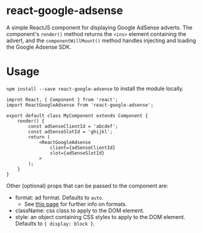 # react-google-adsense
A simple ReactJS component for displaying Google AdSense adverts. The component's `render()` method returns the `<ins>` element containing the advert, and the `componentWillMount()` method handles injecting and loading the Google Adsense SDK.

# Usage
`npm install --save react-google-adsense` to install the module locally.

```
improt React, { Component } from 'react';
import ReactGoogleAdsense from 'react-google-adsense';

export default class MyComponent extends Component {
    render() {
        const adSenseClientId = 'abcdef';
        const adSenseSlotId = 'ghijkl';
        return (
            <ReactGoogleAdsense
                client={adSenseClientId}
                slot={adSenseSlotId}
            >
        );
    }
}
```

Other (optional) props that can be passed to the component are:
- format: ad format. Defaults to `auto`.
    - See [this page](https://support.google.com/adsense/answer/185665?visit_id=1-636422722735653897-2461086025&ref_topic=29561&rd=1) for further info on formats.
- className: css class to apply to the DOM element.
- style: an object containing CSS styles to apply to the DOM element. Defaults to `{ display: block }`.